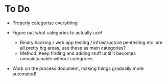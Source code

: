 # To Do


- Properly categorise everything

- Figure out what categories to actually use! 
  - Binary hacking / web app testing / infrastructure pentesting etc. are all pretty big areas, use these as main categories?
  - Method: Keep finding and adding stuff until it becomes unmaintainable without categories.

- Work on the process document, making things gradually more automated!
